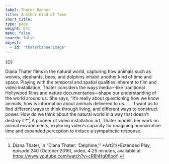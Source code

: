 ```yaml
---
label: Thater Banner
title: Another Kind of Time
short_title:
type: page
weight: 641
menu: false
search: false
object:
  - id: "thaterbannerimage"
---
```

{{<q-figure id="thaterbannerimage" >}}

Diana Thater films in the natural world, capturing how animals such as wolves, elephants, bees, and dolphins inhabit another kind of time and space. Playing with the temporal and spatial qualities inherent to film and video installation, Thater considers the ways media—like traditional Hollywood films and nature documentaries—shape our understanding of the world around us. She says, “It’s really about questioning how we know animals, how is information about animals delivered to us. . . . I want us to find different ways to think through living, and different ways to construct power. How do we think about the natural world in a way that doesn’t destroy it?”[^1] A pioneer of video installation art, Thater models her work on animal environments, exploring video’s capacity for imagining nonnarrative time and expanded perception to induce a sympathetic response.

[^1]: Diana Thater, in “Diana Thater: ‘Delphine,’” *Art21/*Extended Play, episode 240 (October 2016), video, 4:25 minutes, available at https://www.youtube.com/watch?v=cR8hHg06ooY.
